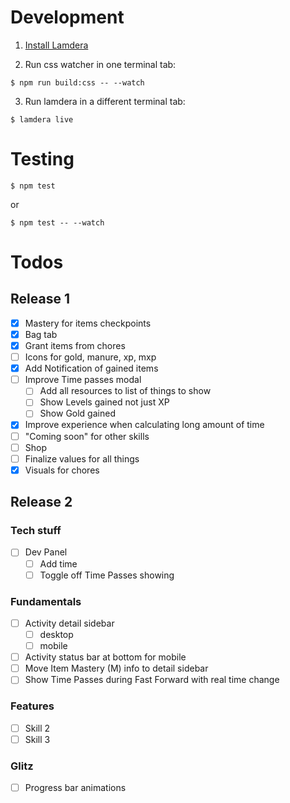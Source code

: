 # Development

1. [Install Lamdera](https://lamdera.com/start)

2. Run css watcher in one terminal tab:
```
$ npm run build:css -- --watch
```

3. Run lamdera in a different terminal tab:
```
$ lamdera live
```

# Testing

```
$ npm test
```

or

```
$ npm test -- --watch
```

# Todos

## Release 1
- [x] Mastery for items checkpoints
- [x] Bag tab
- [x] Grant items from chores
- [ ] Icons for gold, manure, xp, mxp
- [x] Add Notification of gained items
- [ ] Improve Time passes modal
  - [ ] Add all resources to list of things to show
  - [ ] Show Levels gained not just XP
  - [ ] Show Gold gained
- [x] Improve experience when calculating long amount of time
- [ ] "Coming soon" for other skills
- [ ] Shop
- [ ] Finalize values for all things
- [x] Visuals for chores

## Release 2
### Tech stuff
- [ ] Dev Panel
	- [ ] Add time
	- [ ] Toggle off Time Passes showing

### Fundamentals
- [ ] Activity detail sidebar
	- [ ] desktop
	- [ ] mobile
- [ ] Activity status bar at bottom for mobile
- [ ] Move Item Mastery (M) info to detail sidebar
- [ ] Show Time Passes during Fast Forward with real time change

### Features
- [ ] Skill 2
- [ ] Skill 3

### Glitz
- [ ] Progress bar animations